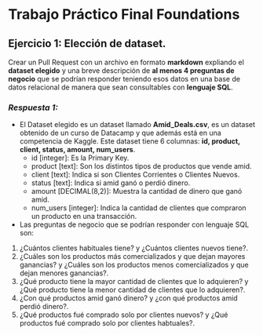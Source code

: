 # Trabajo Práctico Final Foundations

## Ejercicio 1: Elección de dataset.

Crear un Pull Request con un archivo en formato **markdown** expliando el **dataset elegido** y una breve descripción de **al menos 4 preguntas de negocio** que se podrían responder teniendo esos datos en una base de datos relacional de manera que sean consultables con **lenguaje SQL**.

### _Respuesta 1:_
* El Dataset elegido es un dataset llamado **Amid_Deals.csv**, es un dataset obtenido de un curso de Datacamp y que además está en una competencia de Kaggle. Este dataset tiene 6 columnas: **id, product, client, status, amount, num_users**.
    * id [integer]: Es la Primary Key.
    * product [text]: Son los distintos tipos de productos que vende amid.
    * client [text]: Indica si son Clientes Corrientes o Clientes Nuevos.
    * status [text]: Indica si amid ganó o perdió dinero.
    * amount [DECIMAL(8,2)]: Muestra la cantidad de dinero que ganó amid.
    * num_users [integer]: Indica la cantidad de clientes que compraron un producto en una transacción.
* Las preguntas de negocio que se podrían responder con lenguaje SQL son:

 1. ¿Cuántos clientes habituales tiene? y ¿Cuántos clientes nuevos tiene?.
 2. ¿Cuáles son los productos más comercializados y que dejan mayores ganancias? y ¿Cuáles son los productos menos comercializados y que dejan menores ganancias?.
 3. ¿Qué producto tiene la mayor cantidad de clientes que lo adquieren? y ¿Qué producto tiene la menor cantidad de clientes que lo adquieren?.
 4. ¿Con qué productos amid ganó dinero? y ¿con qué productos amid perdió dinero?.
 5. ¿Qué productos fué comprado solo por clientes nuevos? y ¿Qué productos fué comprado solo por clientes habtuales?.
